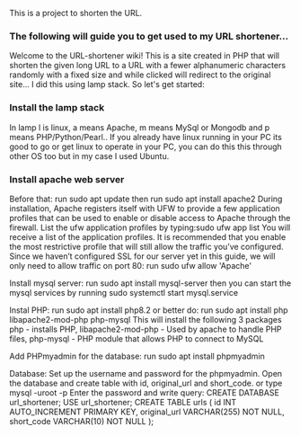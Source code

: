 This is a project to shorten the URL.
### The following will guide you to get used to my URL shortener...
Welcome to the URL-shortener wiki! This is a site created in PHP that will shorten the given long URL to a URL with a fewer alphanumeric characters randomly with a fixed size and while clicked will redirect to the original site... I did this using lamp stack. So let's get started:

### Install the lamp stack
In lamp l is linux, a means Apache, m means MySql or Mongodb and p means PHP/Python/Pearl.. If you already have linux running in your PC its good to go or get linux to operate in your PC, you can do this this through other OS too but in my case I used Ubuntu.

### Install apache web server
Before that: run sudo apt update
then run sudo apt install apache2
During installation, Apache registers itself with UFW to provide a few application profiles that can be used to enable or disable access to Apache through the firewall. List the ufw application profiles by typing:sudo ufw app list
You will receive a list of the application profiles. It is recommended that you enable the most restrictive profile that will still allow the traffic you’ve configured. Since we haven’t configured SSL for our server yet in this guide, we will only need to allow traffic on port 80:
run sudo ufw allow 'Apache'


Install mysql server:
run sudo apt install mysql-server
then you can start the mysql services by running sudo systemctl start mysql.service


Instal PHP:
run sudo apt install php8.2
or better do:
run sudo apt install php libapache2-mod-php php-mysql
This will install the following 3 packages php - installs PHP, libapache2-mod-php - Used by apache to handle PHP files, php-mysql - PHP module that allows PHP to connect to MySQL

Add PHPmyadmin for the database:
run sudo apt install phpmyadmin


Database:
Set up the username and password for the phpmyadmin. Open the database and create table with id, original_url and short_code. or type mysql -uroot -p Enter the password and write query:
CREATE DATABASE url_shortener; USE url_shortener; CREATE TABLE urls ( id INT AUTO_INCREMENT PRIMARY KEY, original_url VARCHAR(255) NOT NULL, short_code VARCHAR(10) NOT NULL );

